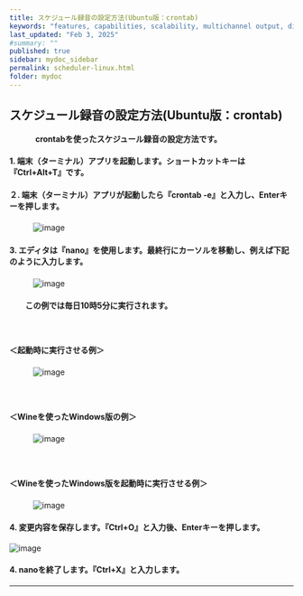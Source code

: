```yaml
---
title: スケジュール録音の設定方法(Ubuntu版：crontab)　 
keywords: "features, capabilities, scalability, multichannel output, dita, hats, comparison, benefits"
last_updated: "Feb 3, 2025"
#summary: ""
published: true
sidebar: mydoc_sidebar
permalink: scheduler-linux.html
folder: mydoc
---
```


## スケジュール録音の設定方法(Ubuntu版：crontab)　　
　　　
**crontabを使ったスケジュール録音の設定方法です。**

#### 1. 端末（ターミナル）アプリを起動します。ショートカットキーは『Ctrl+Alt+T』です。
#### ２. 端末（ターミナル）アプリが起動したら『crontab -e』と入力し、Enterキーを押します。
　　　![image](https://user-images.githubusercontent.com/46049273/210122453-56e2a086-2bc7-4a40-92a4-1f6cbfa023f0.png)
#### 3. エディタは『nano』を使用します。最終行にカーソルを移動し、例えば下記のように入力します。
　　　![image](https://user-images.githubusercontent.com/46049273/210123561-cc898d06-60aa-4122-ac9b-1df1b8d3f78b.png)
#### 　　この例では毎日10時5分に実行されます。   　　
#### 　　　　
#### ＜起動時に実行させる例＞   
　　　![image](https://user-images.githubusercontent.com/46049273/210123642-a3dc7da6-30aa-4c16-a432-a91f7b48e290.png)
#### 　　　　
#### ＜Wineを使ったWindows版の例＞   
　　　![image](https://user-images.githubusercontent.com/46049273/210123585-00434e2f-592a-4fe0-a458-a244a7d4127a.png)
#### 　　　　
#### ＜Wineを使ったWindows版を起動時に実行させる例＞   
　　　![image](https://user-images.githubusercontent.com/46049273/210123678-40b661b8-2c1b-4c00-831f-6b8d2ea3488d.png)
   
#### 4. 変更内容を保存します。『Ctrl+O』と入力後、Enterキーを押します。  
![image](https://user-images.githubusercontent.com/46049273/210122479-eb459b72-f6e8-4e95-9457-18a17516a870.png)

#### 4. nanoを終了します。『Ctrl+X』と入力します。


*** 
 <link rel="shortcut icon" type="image/x-icon" href="https://avatars.githubusercontent.com/u/46049273?v=4">
 <meta name="twitter:image:src" content="https://avatars.githubusercontent.com/u/46049273?v=4">
